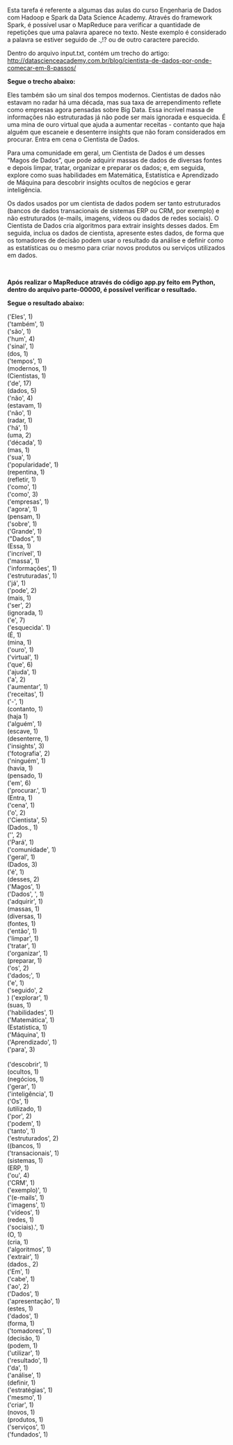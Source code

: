 Esta tarefa é referente a algumas das aulas do curso Engenharia de Dados com Hadoop e Spark da Data Science Academy.
Através do framework Spark, é possível usar o MapReduce para verificar a quantidade de repetições
que uma palavra aparece no texto. Neste exemplo é considerado a palavra se estiver seguido de .,!? ou de outro
caractere parecido.

Dentro do arquivo input.txt, contém um trecho do artigo:</br>
http://datascienceacademy.com.br/blog/cientista-de-dados-por-onde-comecar-em-8-passos/

<b>Segue o trecho abaixo:</b>

Eles também são um sinal dos tempos modernos. Cientistas de dados não estavam no radar há uma década,
mas sua taxa de arrependimento reflete como empresas agora pensadas sobre Big Data.
Essa incrível massa de informações não estruturadas já não pode ser mais ignorada e esquecida.
É uma mina de ouro virtual que ajuda a aumentar receitas - contanto que haja alguém que escaneie e desenterre
insights que não foram considerados em procurar. Entra em cena o Cientista de Dados.

Para uma comunidade em geral, um Cientista de Dados é um desses “Magos de Dados”,
que pode adquirir massas de dados de diversas fontes e depois limpar, tratar,
organizar e preparar os dados; e, em seguida, explore como suas habilidades em Matemática,
Estatística e Aprendizado de Máquina para descobrir insights ocultos de negócios e gerar inteligência.

Os dados usados ​​por um cientista de dados podem ser tanto estruturados
(bancos de dados transacionais de sistemas ERP ou CRM, por exemplo)
e não estruturados (e-mails, imagens, vídeos ou dados de redes sociais).
O Cientista de Dados cria algoritmos para extrair insights desses dados.
Em seguida, inclua os dados de cientista, apresente estes dados,
de forma que os tomadores de decisão podem usar o resultado da análise e definir
como as estatísticas ou o mesmo para criar novos produtos ou serviços utilizados em dados.


</br>


<b>Após realizar o MapReduce através do código app.py feito em Python, dentro do arquivo parte-00000, 
é possível verificar o resultado.</b>

<b>Segue o resultado abaixo:</b>


('Eles', 1)</br>
('também', 1)</br>
('são', 1)</br>
('hum', 4)</br>
('sinal', 1)</br>
(dos, 1)</br>
('tempos', 1)</br>
(modernos, 1)</br>
(Cientistas, 1)</br>
('de', 17)</br>
(dados, 5)</br>
('não', 4)</br>
(estavam, 1)</br>
('não', 1)</br>
(radar, 1)</br>
('há', 1)</br>
(uma, 2)</br>
('década', 1)</br>
(mas, 1)</br>
('sua', 1)</br>
('popularidade', 1)</br>
(repentina, 1)</br>
(refletir, 1)</br>
('como', 1)</br>
('como', 3)</br>
('empresas', 1)</br>
('agora', 1)</br>
(pensam, 1)</br>
('sobre', 1)</br>
('Grande', 1)</br>
("Dados", 1)</br>
(Essa, 1)</br>
('incrível', 1)</br>
('massa', 1)</br>
('informações', 1)</br>
('estruturadas', 1)</br>
('já', 1)</br>
('pode', 2)</br>
(mais, 1)</br>
('ser', 2)</br>
(ignorada, 1)</br>
('e', 7)</br>
('esquecida'. 1)</br>
(É, 1)</br>
(mina, 1)</br>
('ouro', 1)</br>
('virtual', 1)</br>
('que', 6)</br>
('ajuda', 1)</br>
('a', 2)</br>
('aumentar', 1)</br>
('receitas', 1)</br>
('-', 1)</br>
(contanto, 1)</br>
(haja 1)</br>
('alguém', 1)</br>
(escave, 1)</br>
(desenterre, 1)</br>
('insights', 3)</br>
('fotografia', 2)</br>
('ninguém', 1)</br>
(havia, 1)</br>
(pensado, 1)</br>
('em', 6)</br>
('procurar.', 1)</br>
(Entra, 1)</br>
('cena', 1)</br>
('o', 2)</br>
('Cientista', 5)</br>
(Dados., 1)</br>
('', 2)</br>
('Pará', 1)</br>
('comunidade', 1)</br>
('geral', 1)</br>
(Dados, 3)</br>
('é', 1)</br>
(desses, 2)</br>
('Magos', 1)</br>
('Dados', ', 1)</br>
('adquirir', 1)</br>
(massas, 1)</br>
(diversas, 1)</br>
(fontes, 1)</br>
('então', 1)</br>
('limpar', 1)</br>
('tratar', 1)</br>
('organizar', 1)</br>
(preparar, 1)</br>
('os', 2)</br>
('dados;', 1)</br>
('e', 1)</br>
('seguido', 2</br>)
('explorar', 1)</br>
(suas, 1)</br>
('habilidades', 1)</br>
('Matemática', 1)</br>
(Estatística, 1)</br>
('Máquina', 1)</br>
('Aprendizado', 1)</br>
('para', 3)</br></br>
('descobrir', 1)</br>
(ocultos, 1)</br>
(negócios, 1)</br>
('gerar', 1)</br>
('inteligência', 1)</br>
('Os', 1)</br>
(utilizado, 1)</br>
('por', 2)</br>
('podem', 1)</br>
('tanto', 1)</br>
('estruturados', 2)</br>
((bancos, 1)</br>
('transacionais', 1)</br>
(sistemas, 1)</br>
(ERP, 1)</br>
('ou', 4)</br>
('CRM', 1)</br>
('exemplo)', 1)</br>
('(e-mails', 1)</br>
('imagens', 1)</br>
('vídeos', 1)</br>
(redes, 1)</br>
('sociais).', 1)</br>
(O, 1)</br>
(cria, 1)</br>
('algoritmos', 1)</br>
('extrair', 1)</br>
(dados., 2)</br>
('Em', 1)</br>
('cabe', 1)</br>
('ao', 2)</br>
('Dados', 1)</br>
('apresentação', 1)</br>
(estes, 1)</br>
('dados', 1)</br>
(forma, 1)</br>
('tomadores', 1)</br>
(decisão, 1)</br>
(podem, 1)</br>
('utilizar', 1)</br>
('resultado', 1)</br>
('da', 1)</br>
('análise', 1)</br>
(definir, 1)</br>
('estratégias', 1)</br>
('mesmo', 1)</br>
('criar', 1)</br>
(novos, 1)</br>
(produtos, 1)</br>
('serviços', 1)</br>
('fundados', 1)</br>

